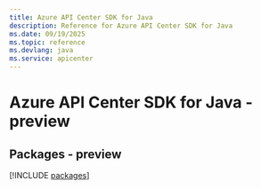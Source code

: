 ```yaml
---
title: Azure API Center SDK for Java
description: Reference for Azure API Center SDK for Java
ms.date: 09/19/2025
ms.topic: reference
ms.devlang: java
ms.service: apicenter
---
```

# Azure API Center SDK for Java - preview
## Packages - preview
[!INCLUDE [packages](api-center-index.md)]